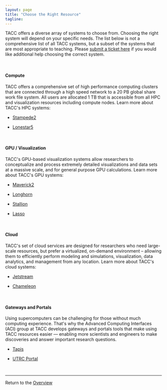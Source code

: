 ```yaml
---
layout: page
title: "Choose the Right Resource"
tagline:
---
```


TACC offers a diverse array of systems to choose from. Choosing the right system will depend on your specific needs. The list below is not a comprehensive list of all TACC systems, but a subset of the systems that are most appropriate to teaching. Please [submit a ticket here](https://portal.tacc.utexas.edu/tacc-consulting) if you would like additional help choosing the correct system.

<br>

#### Compute

TACC offers a comprehensive set of high performance computing clusters that are connected through a high speed network to a 20 PB global share work file system. All users are allocated 1 TB that is accessible from all HPC and visualization resources including compute nodes. Learn more about TACC's HPC systems:

+ [Stampede2](https://www.tacc.utexas.edu/web/website/systems/stampede2)

+ [Lonestar5](https://www.tacc.utexas.edu/web/website/systems/lonestar)

<br>

#### GPU / Visualization

TACC's GPU-based visualization systems allow researchers to conceptualize and process extremely detailed visualizations and data sets at a massive scale, and for general purpose GPU calculations. Learn more about TACC's GPU systems:

+ [Maverick2](https://www.tacc.utexas.edu/web/website/systems/maverick)

+ [Longhorn](https://portal.tacc.utexas.edu/user-guides/longhorn)

+ [Stallion](https://www.tacc.utexas.edu/web/website/vislab/stallion)

+ [Lasso](https://www.tacc.utexas.edu/web/website/vislab/lasso)

<br>

#### Cloud

TACC's set of cloud services are designed for researchers who need large-scale resources, but prefer a virtualized, on-demand environment – allowing them to efficiently perform modeling and simulations, visualization, data analytics, and management from any location. Learn more about TACC's cloud systems:

+ [Jetstream](https://www.tacc.utexas.edu/web/website/systems/jetstream)

+ [Chameleon](https://www.tacc.utexas.edu/web/website/systems/chameleon)

<br>

#### Gateways and Portals

Using supercomputers can be challenging for those without much computing experience. That's why the Advanced Computing Interfaces (ACI) group at TACC develops gateways and portals tools that make using TACC resources easier — enabling more scientists and engineers to make discoveries and answer important research questions.

+ [Tapis](https://www.tacc.utexas.edu/tapis)

+ [UTRC Portal](https://utrc.tacc.utexas.edu/)

<br>


---
Return to the [Overview](../index.md)
